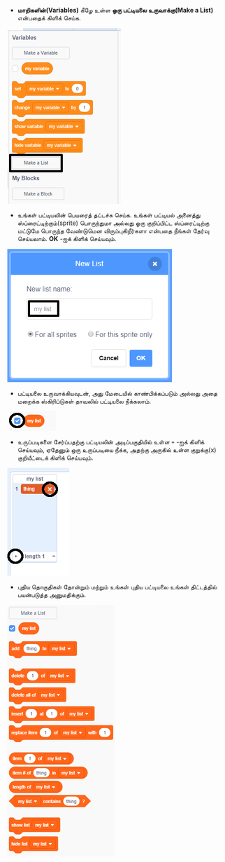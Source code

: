 + **மாறிகளின்(Variables)** கீழே உள்ள **ஒரு பட்டியலை உருவாக்கு(Make a List)** என்பதைக் கிளிக் செய்க.

![Make a list](images/make-a-list-annotated.png)

+ உங்கள் பட்டியலின் பெயரைத் தட்டச்சு செய்க. உங்கள் பட்டியல் அனைத்து ஸ்ப்ரைட்டிற்கும்(sprite) பொருந்துமா அல்லது ஒரு குறிப்பிட்ட ஸ்ப்ரைட்டிற்கு மட்டுமே பொருந்த வேண்டுமென விரும்புகிறீர்களா என்பதை நீங்கள் தேர்வு செய்யலாம். **OK** -ஐக் கிளிக் செய்யவும்.

![List name](images/list-name-annotated.png)

+ பட்டியலை உருவாக்கியவுடன், அது மேடையில் காண்பிக்கப்படும் அல்லது அதை மறைக்க ஸ்கிரிப்டுகள் தாவலில் பட்டியலை நீக்கலாம்.

![List show/hide](images/list-show-hide-annotated.png)

+ உருப்படிகளை சேர்ப்பதற்கு பட்டியலின் அடிப்பகுதியில் உள்ள `+` -ஐக் கிளிக் செய்யவும், ஏதேனும் ஒரு உருப்படியை நீக்க, அதற்கு அருகில் உள்ள குறுக்கு(x) குறியீட்டைக் கிளிக் செய்யவும்.

![List show/hide](images/list-add-delete-annotated.png)

+ புதிய தொகுதிகள் தோன்றும் மற்றும் உங்கள் புதிய பட்டியலை உங்கள் திட்டத்தில் பயன்படுத்த அனுமதிக்கும்.

![List blocks](images/list-blocks.png)